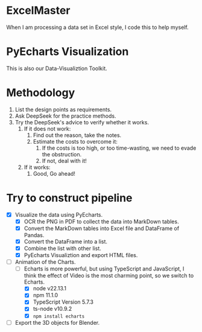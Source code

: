# ExcelMaster
When I am processing a data set in Excel style, I code this to help myself.
# PyEcharts Visualization
This is also our Data-Visualiztion Toolkit.
# Methodology
1. List the design points as requirements.
1. Ask DeepSeek for the practice methods.
2. Try the DeepSeek's advice to verify whether it works.
    1. If it does not work:
        1. Find out the reason, take the notes.
        2. Estimate the costs to overcome it:
            1. If the costs is too high, or too time-wasting, we need to evade the obstruction.
            2. If not, deal with it!
    1. If it works:
        1. Good, Go ahead!

# Try to construct pipeline
- [x] Visualize the data using PyEcharts.
  - [x] OCR the PNG in PDF to collect the data into MarkDown tables.
  - [x] Convert the MarkDown tables into Excel file and DataFrame of Pandas.
  - [x] Convert the DataFrame into a list.
  - [x] Combine the list with other list.
  - [x] PyEcharts Visualiztion and export HTML files.
- [ ] Animation of the Charts.
  - [ ] Echarts is more powerful, but using TypeScript and JavaScript, I think the effect of Video is the most charming point, so we switch to Echarts.
    - [x] node v22.13.1
    - [x] npm 11.1.0
    - [x] TypeScript Version 5.7.3
    - [x] ts-node v10.9.2
    - [x] `npm install echarts`
- [ ] Export the 3D objects for Blender.